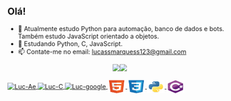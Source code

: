 
## Olá!

- 🔭 Atualmente estudo Python para automação, banco de dados e bots. Também estudo JavaScript orientado a objetos.
- 🌱 Estudando Python, C, JavaScript.
- 📫 Contate-me no email: lucassmarquess123@gmail.com

<div align="center">
  <a href="https://github.com/Lucao-ux">
  <img height="180em" src="https://github-readme-stats.vercel.app/api?username=Lucao-ux&show_icons=true&theme=monokai&include_all_commits=true&count_private=true"/><img height="180em" src="https://github-readme-stats.vercel.app/api/top-langs/?username=Lucao-ux&layout=compact&langs_count=7&theme=monokai"/>
</div>
  
<div style="display: inline_block"><br>
  <img align="center" alt="Luc-Ae" height="30" width="40" src="https://cdn.jsdelivr.net/gh/devicons/devicon/icons/aftereffects/aftereffects-original.svg" />
  <img align="center" alt="Luc-C" height="30" width="40" src="https://cdn.jsdelivr.net/gh/devicons/devicon/icons/c/c-plain.svg" />
  <img align="center" alt="Luc-google" height="50" width="60" src="https://cdn.jsdelivr.net/gh/devicons/devicon/icons/google/google-original-wordmark.svg" />
  <img align="center" alt="Luc-HTML" height="30" width="40" src="https://raw.githubusercontent.com/devicons/devicon/master/icons/html5/html5-original.svg">
  <img align="center" alt="Luc-CSS" height="30" width="40" src="https://raw.githubusercontent.com/devicons/devicon/master/icons/css3/css3-original.svg">
  <img align="center" alt="Luc-Python" height="30" width="40" src="https://raw.githubusercontent.com/devicons/devicon/master/icons/python/python-original.svg">
  <img align="center" alt="Luc-Csharp" height="30" width="40" src="https://raw.githubusercontent.com/devicons/devicon/master/icons/csharp/csharp-original.svg">

</div>
  
##

